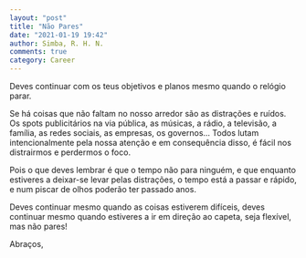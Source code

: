 ```yaml
---
layout: "post"
title: "Não Pares"
date: "2021-01-19 19:42"
author: Simba, R. H. N.
comments: true
category: Career
---
```

Deves continuar com os teus objetivos e planos mesmo quando o relógio parar.

Se há coisas que não faltam no nosso arredor são as distrações e ruídos. Os spots publicitários na via pública, as músicas, a rádio, a televisão, a família, as redes sociais, as empresas, os governos... Todos lutam intencionalmente pela nossa atenção e em consequência disso, é fácil nos distrairmos e perdermos o foco.

Pois o que deves lembrar é que o tempo não para ninguém, e que enquanto estiveres a deixar-se levar pelas distrações, o tempo está a passar e rápido, e num piscar de olhos poderão ter passado anos.

Deves continuar mesmo quando as coisas estiverem difíceis, deves continuar mesmo quando estiveres a ir em direção ao capeta, seja flexível, mas não pares!

Abraços,

